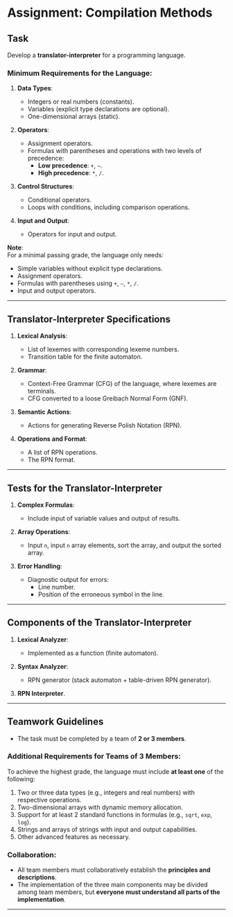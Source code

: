 # Assignment: Compilation Methods

## Task
Develop a **translator-interpreter** for a programming language.

### Minimum Requirements for the Language:
1. **Data Types**:
   - Integers or real numbers (constants).
   - Variables (explicit type declarations are optional).
   - One-dimensional arrays (static).

2. **Operators**:
   - Assignment operators.
   - Formulas with parentheses and operations with two levels of precedence:
     - **Low precedence**: `+`, `–`.
     - **High precedence**: `*`, `/`.

3. **Control Structures**:
   - Conditional operators.
   - Loops with conditions, including comparison operations.

4. **Input and Output**:
   - Operators for input and output.

**Note**:  
For a minimal passing grade, the language only needs:
- Simple variables without explicit type declarations.
- Assignment operators.
- Formulas with parentheses using `+`, `–`, `*`, `/`.
- Input and output operators.

---

## Translator-Interpreter Specifications
1. **Lexical Analysis**:
   - List of lexemes with corresponding lexeme numbers.
   - Transition table for the finite automaton.

2. **Grammar**:
   - Context-Free Grammar (CFG) of the language, where lexemes are terminals.
   - CFG converted to a loose Greibach Normal Form (GNF).

3. **Semantic Actions**:
   - Actions for generating Reverse Polish Notation (RPN).

4. **Operations and Format**:
   - A list of RPN operations.
   - The RPN format.

---

## Tests for the Translator-Interpreter
1. **Complex Formulas**:
   - Include input of variable values and output of results.

2. **Array Operations**:
   - Input `n`, input `n` array elements, sort the array, and output the sorted array.

3. **Error Handling**:
   - Diagnostic output for errors:
     - Line number.
     - Position of the erroneous symbol in the line.

---

## Components of the Translator-Interpreter
1. **Lexical Analyzer**:
   - Implemented as a function (finite automaton).

2. **Syntax Analyzer**:
   - RPN generator (stack automaton + table-driven RPN generator).

3. **RPN Interpreter**.

---

## Teamwork Guidelines
- The task must be completed by a team of **2 or 3 members**.

### Additional Requirements for Teams of 3 Members:
To achieve the highest grade, the language must include **at least one** of the following:
1. Two or three data types (e.g., integers and real numbers) with respective operations.
2. Two-dimensional arrays with dynamic memory allocation.
3. Support for at least 2 standard functions in formulas (e.g., `sqrt`, `exp`, `log`).
4. Strings and arrays of strings with input and output capabilities.
5. Other advanced features as necessary.

### Collaboration:
- All team members must collaboratively establish the **principles and descriptions**.
- The implementation of the three main components may be divided among team members, but **everyone must understand all parts of the implementation**.

---
